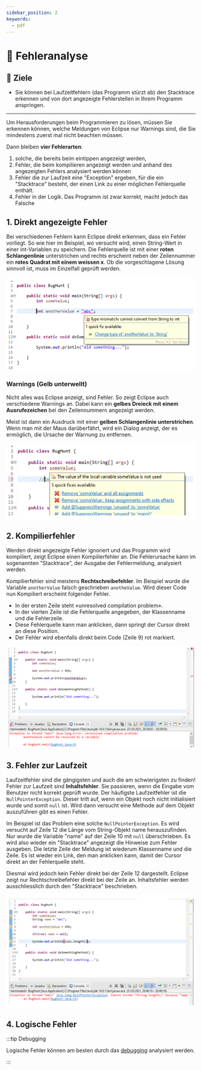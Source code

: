 ```yaml
---
sidebar_position: 2
keywords:
  - pdf
---
```


# 🧐 Fehleranalyse

## :dart: Ziele

- Sie können bei Laufzeitfehlern (das Programm stürzt ab) den Stacktrace
  erkennen und von dort angezeigte Fehlerstellen in Ihrem Programm anspringen.

---

Um Herausforderungen beim Programmieren zu lösen, müssen Sie erkennen können,
welche Meldungen von Eclipse nur Warnings sind, die Sie mindestens zuerst mal
nicht beachten müssen.

Dann bleiben **vier Fehlerarten**:

1. solche, die bereits beim eintippen angezeigt werden,
2. Fehler, die beim kompilieren angezeigt werden und anhand des angezeigten
   Fehlers analysiert werden können
3. Fehler die zur Laufzeit eine "Exception" ergeben, für die ein "Stacktrace"
   besteht, der einen Link zu einer möglichen Fehlerquelle enthält.
4. Fehler in der Logik. Das Programm ist zwar korrekt, macht jedoch das Falsche

## 1. Direkt angezeigte Fehler

Bei verschiedenen Fehlern kann Eclipse direkt erkennen, dass ein Fehler
vorliegt. So wie hier im Beispiel, wo versucht wird, einen String-Wert in einer
int-Variablen zu speichern. Die Fehlerquelle ist mit einer **roten
Schlangenlinie** unterstrichen und rechts erscheint neben der Zeilennummer ein
**rotes Quadrat mit einem weissen x**. Ob die vorgeschlagene Lösung sinnvoll
ist, muss im Einzelfall geprüft werden.

![error](../../images/error.png)
### Warnings (Gelb unterwellt)

Nicht alles was Eclipse anzeigt, sind Fehler. So zeigt Eclipse auch verschiedene
Warnings an. Dabei kann ein **gelbes Dreieck mit einem Ausrufezeichen** bei den
Zeilennummern angezeigt werden.

Meist ist dann ein Ausdruck mit einer **gelben Schlangenlinie unterstrichen**.
Wenn man mit der Maus darüberfährt, wird ein Dialog anzeigt, der es ermöglich,
die Ursache der Warnung zu entfernen.

![warnings](../../images/warnings.png)


## 2. Kompilierfehler

Werden direkt angezeigte Fehler ignoriert und das Programm wird kompiliert,
zeigt Eclipse einen Kompilierfehler an. Die Fehlerursache kann im sogenannten
"Stacktrace", der Ausgabe der Fehlermeldung, analysiert werden.

Kompilierfehler sind meistens **Rechtschreibefehler**. Im Beispiel wurde die
Variable `anotherValue` falsch geschrieben `anotheValue`. Wird dieser Code nun
Kompiliert erscheint folgender Fehler.

- In der ersten Zeile steht «unresolved compilation problem».
- In der vierten Zeile ist die Fehlerquelle angegeben, der Klassenname und die
  Fehlerzeile.
- Diese Fehlerquelle kann man anklicken, dann springt der Cursor direkt an diese
  Position.
- Der Fehler wird ebenfalls direkt beim Code (Zeile 9) rot markiert.

![compile-error](../../images/compile-error.png)

## 3. Fehler zur Laufzeit

Laufzeitfehler sind die gängigsten und auch die am schwierigsten zu finden!
Fehler zur Laufzeit sind **Inhaltsfehler**. Sie passieren, wenn die Eingabe vom
Benutzer nicht korrekt geprüft wurde. Der häufigste Laufzeitfehler ist die
`NullPointerException`. Dieser tritt auf, wenn ein Objekt noch nicht
initialisiert wurde und somit `null` ist. Wird dann versucht eine Methode auf
dem Objekt auszuführen gibt es einen Fehler.

Im Beispiel ist das Problem eine solche `NullPointerException`. Es wird versucht
auf Zeile 12 die Länge vom String-Objekt name herauszufinden. Nur wurde die
Variable "name" auf der Zeile 10 mit `null` überschrieben. Es wird also wieder
ein "Stacktrace" angezeigt die Hinweise zum Fehler ausgeben. Die letzte Zeile
der Meldung ist wiederum Klassenname und die Zeile. Es ist wieder ein Link, den
man anklicken kann, damit der Cursor direkt an der Fehlerquelle steht.

Diesmal wird jedoch kein Fehler direkt bei der Zeile 12 dargestellt. Eclipse
zeigt nur Rechtschreibefehler direkt bei der Zeile an. Inhaltsfehler werden
ausschliesslich durch den "Stacktrace" beschrieben.

![laufzeitfehler](../../images/laufzeitfehler.png)

## 4. Logische Fehler

:::tip Debugging

Logische Fehler können am besten durch das [debugging](../woche03/debugging.md) analysiert werden.

:::
